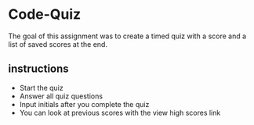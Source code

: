 # Code-Quiz

The goal of this assignment was to create a timed quiz with a score and a list of saved scores at the end.

## instructions

- Start the quiz
- Answer all quiz questions
- Input initials after you complete the quiz
- You can look at previous scores with the view high scores link

###

